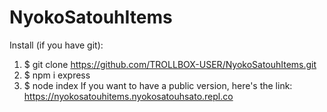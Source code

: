 # NyokoSatouhItems
Install (if you have git):
1. $ git clone https://github.com/TROLLBOX-USER/NyokoSatouhItems.git
2. $ npm i express
3. $ node index
If you want to have a public version, here's the link: https://nyokosatouhitems.nyokosatouhsato.repl.co
